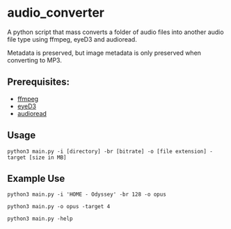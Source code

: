 # audio_converter
A python script that mass converts a folder of audio files into another audio file type using ffmpeg, eyeD3 and audioread.

Metadata is preserved, but image metadata is only preserved when converting to MP3. 

## Prerequisites: 

* [ffmpeg](https://ffmpeg.org/ffmpeg.html)
* [eyeD3](https://eyed3.readthedocs.io/en/latest/)
* [audioread](https://pypi.org/project/audioread/)

## Usage

`python3 main.py -i [directory] -br [bitrate] -o [file extension] -target [size in MB]`

## Example Use

`python3 main.py -i 'HOME - Odyssey' -br 128 -o opus`

`python3 main.py -o opus -target 4`

`python3 main.py -help`


